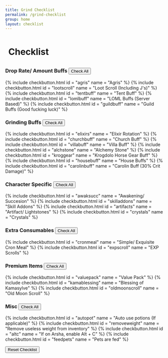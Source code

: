 ```yaml
---
title: Grind Checklist
permalink: /grind-checklist
group: home
layout: checklist
---
```


<h1 style="padding: 10px">Checklist</h1>


<div class="checkboxType">
	<h3>Drop Rate/ Amount Buffs <button class="checkall" type="button" onclick="selectAllInGroup(dropbuffs);" id="btn_drops">Check All</button></h3>
	<div>
		{% include checkbutton.html
			id			= "agris"
			name		= "Agris"
		%}
		{% include checkbutton.html
			id			= "lootscroll"
			name		= "Loot Scroll (Including J's)"
		%}
		{% include checkbutton.html
			id			= "tentbuff"
			name		= "Tent Buff"
		%}
		{% include checkbutton.html
			id			= "lomlbuff"
			name		= "LOML Buffs (Server Based)"
		%}
		{% include checkbutton.html
			id			= "guildbuff"
			name		= "Guild Buffs (Good fucking luck)"
		%}
	</div>
</div>


<div class="checkboxType">
	<h3>Grinding Buffs <button class="checkall"  type="button" onclick="selectAllInGroup(grindbuffs);" id="btn_grinding">Check All</button></h3>
	<div>
		{% include checkbutton.html
			id			= "elixirs"
			name		= "Elixir Rotation"
		%}
		{% include checkbutton.html
			id			= "churchbuff"
			name		= "Church Buff"
		%}
		{% include checkbutton.html
			id			= "villabuff"
			name		= "Villa Buff"
		%}
		{% include checkbutton.html
			id			= "alchstone"
			name		= "Alchemy Stone"
		%}
		{% include checkbutton.html
			id			= "kroggear"
			name		= "Krogdolo Horse Gear Buff"
		%}
		{% include checkbutton.html
			id			= "housebuff"
			name		= "House Buffs"
		%}
		{% include checkbutton.html
			id			= "carolinbuff"
			name		= "Carolin Buff (30% Crit Damage)"
		%}
	</div>
</div>


<div class="checkboxType">
	<h3>Character Specific <button class="checkall"  type="button" onclick="selectAllInGroup(character);" id="btn_chararcter">Check All</button></h3>
	<div>
		{% include checkbutton.html
			id			= "awaksucc"
			name		= "Awakening/ Succesion"
		%}
		{% include checkbutton.html
			id			= "skilladdons"
			name		= "Skill Addons"
		%}
		{% include checkbutton.html
			id			= "artifacts"
			name		= "Artifact/ Lightstones"
		%}
		{% include checkbutton.html
			id			= "crystals"
			name		= "Crystals"
		%}
	</div>
</div>


<div class="checkboxType">
	<h3>Extra Consumables <button class="checkall"  type="button" onclick="selectAllInGroup(consumables);" id="btn_consumables">Check All</button></h3>
	<div>
		{% include checkbutton.html
			id			= "cronmeal"
			name		= "Simple/ Exquisite Cron Meal"
		%}
		{% include checkbutton.html
			id			= "expscroll"
			name		= "EXP Scrolls"
		%}
	</div>
</div>


<div class="checkboxType">
	<h3>Premium Items <button class="checkall"  type="button" onclick="selectAllInGroup(premium);">Check All</button></h3>
	<div>
		{% include checkbutton.html
			id			= "valuepack"
			name		= "Value Pack"
		%}
		{% include checkbutton.html
			id			= "kamablessing"
			name		= "Blessing of Kamasylve"
		%}
		{% include checkbutton.html
			id			= "oldmoonscroll"
			name		= "Old Moon Scroll"
		%}
	</div>
</div>


<div class="checkboxType">
	<h3>Misc <button class="checkall"  type="button" onclick="selectAllInGroup(misc);" id="btn_misc">Check All</button></h3>
	<div>
		{% include checkbutton.html
			id			= "autopot"
			name		= "Auto use potions (If applicable)"
		%}
		{% include checkbutton.html
			id			= "removeweight"
			name		= "Remove useless weight from inventory"
		%}
		{% include checkbutton.html
			id			= "altc"
			name		= "If on Arsha, enable Alt + C"
		%}
		{% include checkbutton.html
			id			= "feedpets"
			name		= "Pets are fed"
		%}
	</div>
</div>


<script>
	const agris = document.getElementById("agris");
	const lootscroll = document.getElementById("lootscroll");
	const tentbuff = document.getElementById("tentbuff");
	const lomlbuff = document.getElementById("lomlbuff");
	const guildbuff = document.getElementById("guildbuff");
	const dropbuffs = [agris, lootscroll, tentbuff, , lomlbuff, guildbuff];
	
	
	const elixirs = document.getElementById("elixirs");
	const churchbuff = document.getElementById("churchbuff");
	const villabuff = document.getElementById("villabuff");
	const alchstone = document.getElementById("alchstone");
	const kroggear = document.getElementById("kroggear");
	const housebuff = document.getElementById("housebuff");
	const carolinbuff = document.getElementById("carolinbuff");
	const grindbuffs = [elixirs, churchbuff, villabuff, alchstone, kroggear, housebuff, carolinbuff];
	
	
	const awaksucc = document.getElementById("awaksucc");
	const skilladdons = document.getElementById("skilladdons");
	const artifacts = document.getElementById("artifacts");
	const crystals = document.getElementById("crystals");
	const character = [awaksucc, skilladdons, artifacts, crystals];
	
	
	const cronmeal = document.getElementById("cronmeal");
	const expscroll = document.getElementById("expscroll");
	const consumables = [cronmeal, expscroll];
	
	
	const valuepack = document.getElementById("valuepack");
	const kamablessing = document.getElementById("kamablessing");
	const oldmoonscroll = document.getElementById("oldmoonscroll");
	const premium = [valuepack, kamablessing, oldmoonscroll];
	
	
	const autopot = document.getElementById("autopot");
	const removeweight = document.getElementById("removeweight");
	const altc = document.getElementById("altc");
	const feedpets = document.getElementById("feedpets");
	const misc = [autopot, removeweight, altc, feedpets];
	
	
	function selectAllInGroup(arr) {
		for(const item of arr){
			item.checked = true;
		}
	}

	function resetAll(){
		const allItems = [...dropbuffs, ...grindbuffs, ...character, ...consumables, ...premium, ...misc];
		for(const item of allItems){
			item.checked = false;
		}
	}
</script>


<button type="button" onclick="resetAll();">Reset Checklist</button>
<div class="bot-pad"></div>



<!-- Full Reset Button
<button type="button" onclick="selectAllInGroup(dropbuffs);">Reset Checlist</button>

# --Once everything is TICKED ---
	Big giant green letters "Grind Ready" Otherwise "Not Grind Ready"
	
Tips go to my bank account pls -->